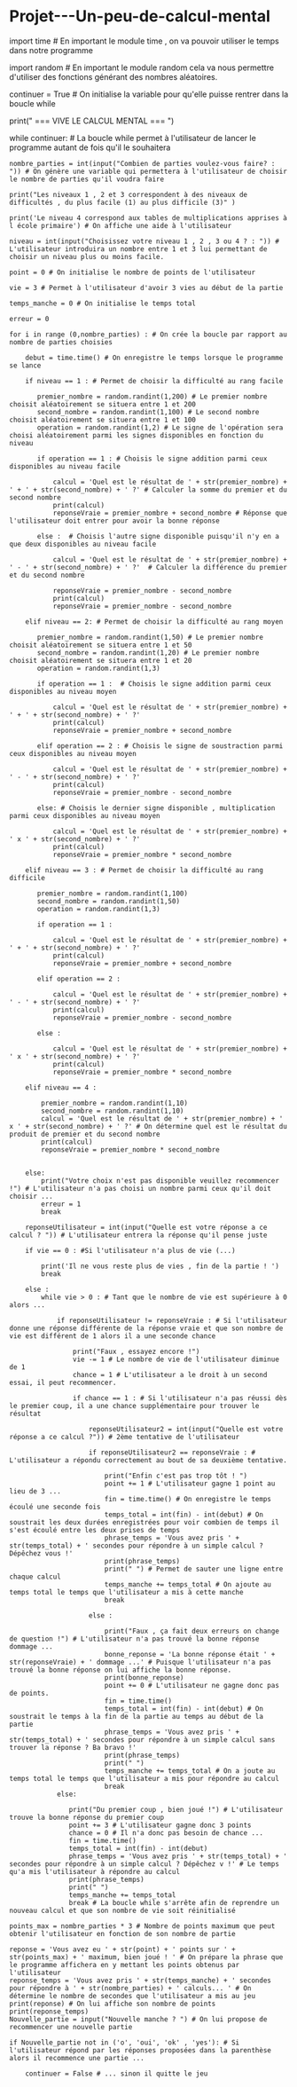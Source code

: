 # Projet---Un-peu-de-calcul-mental



import time # En important le module time , on va pouvoir utiliser le temps dans notre programme 

import random # En important le module random cela va nous permettre d'utiliser des fonctions générant des nombres aléatoires.

continuer = True # On initialise la variable pour qu'elle puisse rentrer dans la boucle while

print("               === VIVE LE CALCUL MENTAL ===  ")

while continuer: # La boucle while permet à l'utilisateur de lancer le programme autant de fois qu'il le souhaitera
    
    nombre_parties = int(input("Combien de parties voulez-vous faire? : ")) # On génère une variable qui permettera à l'utilisateur de choisir le nombre de parties qu'il voudra faire
    
    print("Les niveaux 1 , 2 et 3 correspondent à des niveaux de difficultés , du plus facile (1) au plus difficile (3)" )
    
    print('Le niveau 4 correspond aux tables de multiplications apprises à l école primaire') # On affiche une aide à l'utilisateur
    
    niveau = int(input("Choisissez votre niveau 1 , 2 , 3 ou 4 ? : ")) # L'utilisateur introduira un nombre entre 1 et 3 lui permettant de choisir un niveau plus ou moins facile.
    
    point = 0 # On initialise le nombre de points de l'utilisateur
    
    vie = 3 # Permet à l'utilisateur d'avoir 3 vies au début de la partie
    
    temps_manche = 0 # On initialise le temps total
    
    erreur = 0 
    
    for i in range (0,nombre_parties) : # On crée la boucle par rapport au nombre de parties choisies
        
        debut = time.time() # On enregistre le temps lorsque le programme se lance 
        
        if niveau == 1 : # Permet de choisir la difficulté au rang facile
            
           premier_nombre = random.randint(1,200) # Le premier nombre choisit aléatoirement se situera entre 1 et 200
           second_nombre = random.randint(1,100) # Le second nombre choisit aléatoirement se situera entre 1 et 100
           operation = random.randint(1,2) # Le signe de l'opération sera choisi aléatoirement parmi les signes disponibles en fonction du niveau
           
           if operation == 1 : # Choisis le signe addition parmi ceux disponibles au niveau facile
               
               calcul = 'Quel est le résultat de ' + str(premier_nombre) + ' + ' + str(second_nombre) + ' ?' # Calculer la somme du premier et du second nombre
               print(calcul)
               reponseVraie = premier_nombre + second_nombre # Réponse que l'utilisateur doit entrer pour avoir la bonne réponse
               
           else :  # Choisis l'autre signe disponible puisqu'il n'y en a que deux disponibles au niveau facile
               
               calcul = 'Quel est le résultat de ' + str(premier_nombre) + ' - ' + str(second_nombre) + ' ?'  # Calculer la différence du premier et du second nombre
               
               reponseVraie = premier_nombre - second_nombre
               print(calcul) 
               reponseVraie = premier_nombre - second_nombre
           
        elif niveau == 2: # Permet de choisir la difficulté au rang moyen 
            
           premier_nombre = random.randint(1,50) # Le premier nombre choisit aléatoirement se situera entre 1 et 50
           second_nombre = random.randint(1,20) # Le premier nombre choisit aléatoirement se situera entre 1 et 20
           operation = random.randint(1,3)
           
           if operation == 1 :  # Choisis le signe addition parmi ceux disponibles au niveau moyen
               
               calcul = 'Quel est le résultat de ' + str(premier_nombre) + ' + ' + str(second_nombre) + ' ?' 
               print(calcul) 
               reponseVraie = premier_nombre + second_nombre 
               
           elif operation == 2 : # Choisis le signe de soustraction parmi ceux disponibles au niveau moyen
               
               calcul = 'Quel est le résultat de ' + str(premier_nombre) + ' - ' + str(second_nombre) + ' ?' 
               print(calcul) 
               reponseVraie = premier_nombre - second_nombre
               
           else: # Choisis le dernier signe disponible , multiplication parmi ceux disponibles au niveau moyen
               
               calcul = 'Quel est le résultat de ' + str(premier_nombre) + ' x ' + str(second_nombre) + ' ?' 
               print(calcul) 
               reponseVraie = premier_nombre * second_nombre
               
        elif niveau == 3 : # Permet de choisir la difficulté au rang difficile
            
           premier_nombre = random.randint(1,100)
           second_nombre = random.randint(1,50)
           operation = random.randint(1,3)
           
           if operation == 1 : 
               
               calcul = 'Quel est le résultat de ' + str(premier_nombre) + ' + ' + str(second_nombre) + ' ?' 
               print(calcul) 
               reponseVraie = premier_nombre + second_nombre
               
           elif operation == 2 :
               
               calcul = 'Quel est le résultat de ' + str(premier_nombre) + ' - ' + str(second_nombre) + ' ?' 
               print(calcul) 
               reponseVraie = premier_nombre - second_nombre
               
           else :
               
               calcul = 'Quel est le résultat de ' + str(premier_nombre) + ' x ' + str(second_nombre) + ' ?' 
               print(calcul) 
               reponseVraie = premier_nombre * second_nombre
               
        elif niveau == 4 :
            
            premier_nombre = random.randint(1,10)
            second_nombre = random.randint(1,10)
            calcul = 'Quel est le résultat de ' + str(premier_nombre) + ' x ' + str(second_nombre) + ' ?' # On détermine quel est le résultat du produit de premier et du second nombre
            print(calcul) 
            reponseVraie = premier_nombre * second_nombre
            
               
        else:
            print("Votre choix n'est pas disponible veuillez recommencer !") # L'utilisateur n'a pas choisi un nombre parmi ceux qu'il doit choisir ...
            erreur = 1
            break
           
        reponseUtilisateur = int(input("Quelle est votre réponse a ce calcul ? ")) # L'utilisateur entrera la réponse qu'il pense juste
        
        if vie == 0 : #Si l'utilisateur n'a plus de vie (...)
        
            print('Il ne vous reste plus de vies , fin de la partie ! ')
            break
            
        else : 
            while vie > 0 : # Tant que le nombre de vie est supérieure à 0 alors ...
                              
                if reponseUtilisateur != reponseVraie : # Si l'utilisateur donne une réponse différente de la réponse vraie et que son nombre de vie est différent de 1 alors il a une seconde chance
                
                    print("Faux , essayez encore !") 
                    vie -= 1 # Le nombre de vie de l'utilisateur diminue de 1
                    chance = 1 # L'utilisateur a le droit à un second essai, il peut recommencer.
                    
                    if chance == 1 : # Si l'utilisateur n'a pas réussi dès le premier coup, il a une chance supplémentaire pour trouver le résultat
                        
                        reponseUtilisateur2 = int(input("Quelle est votre réponse a ce calcul ?")) # 2ème tentative de l'utilisateur
                        
                        if reponseUtilisateur2 == reponseVraie : # L'utilisateur a répondu correctement au bout de sa deuxième tentative.
                        
                            print("Enfin c'est pas trop tôt ! ")
                            point += 1 # L'utilisateur gagne 1 point au lieu de 3 ...
                            fin = time.time() # On enregistre le temps écoulé une seconde fois
                            temps_total = int(fin) - int(debut) # On soustrait les deux durées enregistrées pour voir combien de temps il s'est écoulé entre les deux prises de temps
                            phrase_temps = 'Vous avez pris ' + str(temps_total) + ' secondes pour répondre à un simple calcul ? Dépêchez vous !'
                            print(phrase_temps)
                            print(" ") # Permet de sauter une ligne entre chaque calcul
                            temps_manche += temps_total # On ajoute au temps total le temps que l'utilisateur a mis à cette manche
                            break
                        
                        else : 
                            
                            print("Faux , ça fait deux erreurs on change de question !") # L'utilisateur n'a pas trouvé la bonne réponse dommage ...
                            bonne_reponse = 'La bonne réponse était ' + str(reponseVraie) + ' dommage ...' # Puisque l'utilisateur n'a pas trouvé la bonne réponse on lui affiche la bonne réponse.
                            print(bonne_reponse)
                            point += 0 # L'utilisateur ne gagne donc pas de points.
                            fin = time.time()
                            temps_total = int(fin) - int(debut) # On soustrait le temps à la fin de la partie au temps au début de la partie
                            phrase_temps = 'Vous avez pris ' + str(temps_total) + ' secondes pour répondre à un simple calcul sans trouver la réponse ? Ba bravo !'
                            print(phrase_temps)
                            print(" ")
                            temps_manche += temps_total # On a joute au temps total le temps que l'utilisateur a mis pour répondre au calcul 
                            break
                else:
                    
                   print("Du premier coup , bien joué !") # L'utilisateur trouve la bonne réponse du premier coup
                   point += 3 # L'utilisateur gagne donc 3 points
                   chance = 0 # Il n'a donc pas besoin de chance ...
                   fin = time.time()
                   temps_total = int(fin) - int(debut)
                   phrase_temps = 'Vous avez pris ' + str(temps_total) + ' secondes pour répondre à un simple calcul ? Dépêchez v !' # Le temps qu'a mis l'utilisateur à répondre au calcul
                   print(phrase_temps)
                   print(" ")
                   temps_manche += temps_total
                   break # La boucle while s'arrête afin de reprendre un nouveau calcul et que son nombre de vie soit réinitialisé 
        
    points_max = nombre_parties * 3 # Nombre de points maximum que peut obtenir l'utilisateur en fonction de son nombre de partie
    
    reponse = 'Vous avez eu ' + str(point) + ' points sur ' + str(points_max) + ' maximum, bien joué ! ' # On prépare la phrase que le programme affichera en y mettant les points obtenus par l'utilisateur    
    reponse_temps = 'Vous avez pris ' + str(temps_manche) + ' secondes pour répondre à ' + str(nombre_parties) + ' calculs... ' # On détermine le nombre de secondes que l'utilisateur a mis au jeu               
    print(reponse) # On lui affiche son nombre de points
    print(reponse_temps)
    Nouvelle_partie = input("Nouvelle manche ? ") # On lui propose de recommencer une nouvelle partie
    
    if Nouvelle_partie not in ('o', 'oui', 'ok' , 'yes'): # Si l'utilisateur répond par les réponses proposées dans la parenthèse alors il recommence une partie ...
    
        continuer = False # ... sinon il quitte le jeu

